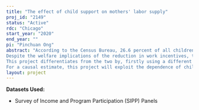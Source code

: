 ```yaml
---
title: "The effect of child support on mothers' labor supply"
proj_id: "2149"
status: "Active"
rdc: "Chicago"
start_year: "2020"
end_year: ""
pi: "Pinchuan Ong"
abstract: "According to the Census Bureau, 26.6 percent of all children under 21 did not live with both parents in 2013 (Grall, 2016). Because of the large number of children affected, and because they tend to be disproportionately poor, a lot of thought goes into how much child support these families should receive from the noncustodial parent. In particular, economic theory predicts that receipt of child support should reduce the custodial parents' (mothers for simplicity) incentives to work, in the same way that public transfers do.
Despite the welfare implications of the reduction in work incentives, the literature on how child support affects mothers' labor supply is relatively small. Earlier papers are limited in their ability to handle endogeneity, relying mainly on father-side information and cross-state differences in the legal environment as a source of exogenous variation. Two recent papers provide more causal estimates. Cuesta & Cancian (2015) exploit the experimental design of the Wisconsin Child Support Demonstration Evaluation and find that child support did not have a labor supply effect for mothers on Temporary Assistance for Needy Families (TANF). Rossin-Slater & Wűst (2016) exploit the Danish child support formula's dependence on income and number of children to construct a simulated instrument, and finds no effect on mothers' labor supply. 
This project differentiates from the two by, firstly using a different source of variation, and secondly examining a different population. In particular, it aims to provide a causal estimate for the general population of mothers receiving support in the US. 
For a causal estimate, this project will exploit the dependence of child support payments on children age in a fuzzy regression discontinuity (RD) design. In order to implement this, month-level details on marriage and fertility (suppressed in public-use data) from the Survey of Income and Program Participation (SIPP) will be needed. "
layout: project
---
```


**Datasets Used:**

  - Survey of Income and Program Participation (SIPP) Panels 


